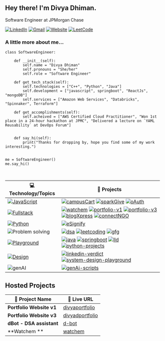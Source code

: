 ## Hey there! I'm Divya Dhiman.

Software Engineer at JPMorgan Chase

[![LinkedIn](https://img.shields.io/static/v1?label=&message=Linkedin&color=FFFFFF)](https://www.linkedin.com/in/divya-dhiman/)
[![Gmail](https://img.shields.io/static/v1?label=&message=Gmail&color=FFFFFF&logo=Gmail)](mailto:dhimandivya713@gmail.com)
[![Website](https://img.shields.io/static/v1?label=&message=Portfolio&color=FFFFFF&logo=rocket)](https://divyaportfolio.netlify.app/)
[![LeetCode](https://img.shields.io/badge/dynamic/json?style=plastic&labelColor=white&color=%23ffa116&label=Solved&query=solvedOverTotal&url=https%3A%2F%2Fleetcode-badge.vercel.app%2Fapi%2Fusers%2Fdivyadhimaan&logo=leetcode&logoColor=yellow)](https://leetcode.com/divyadhimaan/)



### A little more about me...
```
class SoftwareEngineer:

    def __init__(self):
        self.name = "Divya Dhiman"
        self.pronouns = "She/her"
        self.role = "Software Engineer"

    def get_tech_stack(self):
        self.technologies = ["C++", "Python", "Java"]
        self.development = ["javascript", springboot", "ReactJs", "mongoDB"]
        self.services = ["Amazon Web Services", "Databricks", "Spinnaker", Terraform"]

    def get_accomplishments(self):
        self.acheived = ["AWS Certified Cloud Practitioner", "Won 1st place in a 24-hour hackathon at JPMC", "Delivered a lecture on `YAML Reusability` at DevOps Forum"]
        

    def say_hi(self):
        print("Thanks for dropping by, hope you find some of my work interesting.")


me = SoftwareEngineer()
me.say_hi()

```

<br/>

| 💻 **Technology/Topics**                                                                                                                           | 🚀 **Projects**                                                                                                                                                                                                                                                                                                                                                                                                                                                                                                                                                                                                                                                                                                                                                                               |
|----------------------------------------------------------------------------------------------------------------------------------------------------|-----------------------------------------------------------------------------------------------------------------------------------------------------------------------------------------------------------------------------------------------------------------------------------------------------------------------------------------------------------------------------------------------------------------------------------------------------------------------------------------------------------------------------------------------------------------------------------------------------------------------------------------------------------------------------------------------------------------------------------------------------------------------------------------------|
| [![JavaScript](https://img.shields.io/static/v1?label=&message=JavaScript&color=F7DF1E&logo=JavaScript&logoColor=FFFFFF)](https://javascript.info/) | [![campusCart](https://img.shields.io/static/v1?label=&message=campusCart&color=000605&logo=github&logoColor=FFFFFF&labelColor=000605)](https://github.com/divyadhimaan/campusCart) [![sparkGive](https://img.shields.io/static/v1?label=&message=sparkGive&color=000605&logo=github&logoColor=FFFFFF&labelColor=000605)](https://github.com/divyadhimaan/sparkGive) [![oAuth](https://img.shields.io/static/v1?label=&message=OAuth-secrets&color=000605&logo=github&logoColor=FFFFFF&labelColor=000605)](https://github.com/divyadhimaan/Authentication-Secrets)                                                                                                                                                                                                                            |
| [![Fullstack](https://img.shields.io/static/v1?label=&message=Fullstack&color=61DAFB&logo=React&logoColor=FFFFFF)](https://reactjs.org/)                   | [![watchem](https://img.shields.io/static/v1?label=&message=watchem&color=000605&logo=github&logoColor=FFFFFF&labelColor=000605)](https://github.com/divyadhimaan/watch-em) [![portfolio-v1](https://img.shields.io/static/v1?label=&message=portfolio-v1&color=000605&logo=github&logoColor=FFFFFF&labelColor=000605)](https://github.com/divyadhimaan/Portfolio-Website-V1) [![portfolio-v3](https://img.shields.io/static/v1?label=&message=portfolio-v3&color=000605&logo=github&logoColor=FFFFFF&labelColor=000605)](https://github.com/divyadhimaan/Portfolio-Website-V3) [![blogXpress](https://img.shields.io/static/v1?label=&message=blogXpress&color=000605&logo=github&logoColor=FFFFFF&labelColor=000605)](https://github.com/divyadhimaan/blogXpress) [![connectNGO](https://img.shields.io/static/v1?label=&message=connectNGO&color=000605&logo=github&logoColor=FFFFFF&labelColor=000605)](https://github.com/divyadhimaan/connectNGO)                                                                                                                                                                                                                      |
| [![Python](https://img.shields.io/static/v1?label=&message=Python&color=3776AB&logo=Python&logoColor=FFFFFF)](https://www.python.org/)             | [![eSignify](https://img.shields.io/static/v1?label=&message=eSignify&color=000605&logo=github&logoColor=FFFFFF&labelColor=000605)](https://github.com/divyadhimaan/eSignify)                                                                                                                                                                                                                                                                                                                                                                                                                                                                                                                                                                                                                 |
| ![Problem solving](https://img.shields.io/static/v1?label=&message=Problem%20solving&color=FFA116&logo=LeetCode&logoColor=FFFFFF)                  | [![dsa](https://img.shields.io/static/v1?label=&message=algo-vault&color=000605&logo=github&logoColor=FFFFFF&labelColor=000605)](https://github.com/divyadhimaan/algo-vault)  [![leetcoding](https://img.shields.io/static/v1?label=&message=leetcoding&color=000605&logo=github&logoColor=FFFFFF&labelColor=000605)](https://github.com/divyadhimaan/leetcoding) [![gfg](https://img.shields.io/static/v1?label=&message=GeeksForGeeks&color=000605&logo=github&logoColor=FFFFFF&labelColor=000605)](https://github.com/divyadhimaan/GeeksForGeeks)                                          |
| [![Playground](https://img.shields.io/static/v1?label=&message=playground&color=FF5C83&logo=codecrafters&logoColor=FFFFFF)](https://www.python.org/)           | [![java](https://img.shields.io/static/v1?label=&message=java-playground&color=000605&logo=github&logoColor=FFFFFF&labelColor=000605)](https://github.com/divyadhimaan/java-playground) [![springboot](https://img.shields.io/static/v1?label=&message=springboot-playground&color=000605&logo=github&logoColor=FFFFFF&labelColor=000605)](https://github.com/divyadhimaan/springboot-playground) [![lld](https://img.shields.io/static/v1?label=&message=lld-playground&color=000605&logo=github&logoColor=FFFFFF&labelColor=000605)](https://github.com/divyadhimaan/lld-playground) [![python-projects](https://img.shields.io/static/v1?label=&message=python-playground&color=000605&logo=github&logoColor=FFFFFF&labelColor=000605)](https://github.com/divyadhimaan/python-playground) |
| [![Design](https://img.shields.io/static/v1?label=&message=Design&color=4EAA25&logo=blackmagicdesign&logoColor=FFFFFF)](https://reactjs.org/)      | [![linkedin-verdict](https://img.shields.io/static/v1?label=&message=linkedin-verdict&color=000605&logo=github&logoColor=FFFFFF&labelColor=000605)](https://github.com/divyadhimaan/linkedin-verdict-design)  [![system-design-playground](https://img.shields.io/static/v1?label=&message=system-design-playground&color=000605&logo=github&logoColor=FFFFFF&labelColor=000605)](https://github.com/divyadhimaan/system-design-playground)               |
| ![genAI](https://img.shields.io/static/v1?label=&message=genAI&color=808080&logo=openai&logoColor=FFFFFF) | [![genAi-scripts](https://img.shields.io/static/v1?label=&message=genAI-scripts&color=000605&logo=github&logoColor=FFFFFF&labelColor=000605)](https://github.com/divyadhimaan/genAI-scripts) |


## Hosted Projects
| 🚀 **Project Name**              | 🔗 **Live URL**                                                   |
| -------------------------------- | ----------------------------------------------------------------- |
| **Portfolio Website v1**         | [divyaportfolio](https://divyaportfolio.netlify.app) |
| **Portfolio Website v3**         | [divyadportfolio](https://divyadportfolio.vercel.app) |
| **dBot - DSA assistant**         | [d-bot](https://d-bot-jet.vercel.app)                                  |
| **Watchem **         | [watchem](https://watchem.vercel.app)                                  |

